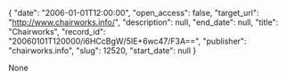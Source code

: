 {
  "date": "2006-01-01T12:00:00", 
  "open_access": false, 
  "target_url": "http://www.chairworks.info/", 
  "description": null, 
  "end_date": null, 
  "title": "Chairworks", 
  "record_id": "20060101T120000/i6HCcBgW/5IE+6wc47/F3A==", 
  "publisher": "chairworks.info", 
  "slug": 12520, 
  "start_date": null
}

None